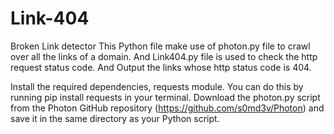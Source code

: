 # Link-404
Broken Link detector
This Python file make use of photon.py file to crawl over all the links of a domain.
And Link404.py file is used to check the http request status code.
And Output the links whose http status code is 404.

Install the required dependencies, requests module.
You can do this by running pip install requests in your terminal.
Download the photon.py script from the Photon GitHub repository (https://github.com/s0md3v/Photon) and save it in the same directory as your Python script.
